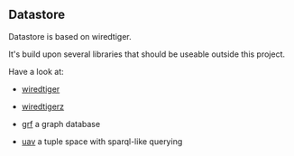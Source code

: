 ## Datastore

Datastore is based on wiredtiger.

It's build upon several libraries that should be useable outside this
project.

Have a look at:

- [wiredtiger](wiredtiger.html)

- [wiredtigerz](wiredtigerz.html)

- [grf](grf.html) a graph database

- [uav](uav.html) a tuple space with sparql-like querying
